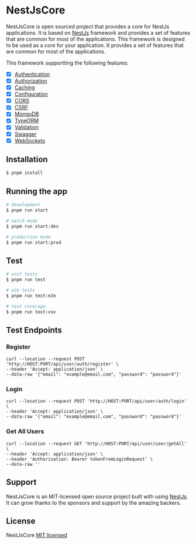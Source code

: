 # NestJsCore

NestJsCore is open sourced project that provides a core for NestJs applications. It is based
on [NestJs](https://nestjs.com/) framework and provides a set of features that are common for most of the applications.
This framework is designed to be used as a core for your application. It provides a set of features that are common for
most of the applications.

This framework supportting the following features:

- [x] [Authentication](https://docs.nestjs.com/security/authentication)
- [x] [Authorization](https://docs.nestjs.com/security/authorization)
- [x] [Caching](https://docs.nestjs.com/techniques/caching)
- [x] [Configuration](https://docs.nestjs.com/techniques/configuration)
- [x] [CORS](https://docs.nestjs.com/security/cors)
- [x] [CSRF](https://docs.nestjs.com/security/csrf)
- [x] [MongoDB](https://docs.nestjs.com/techniques/mongodb)
- [x] [TypeORM](https://docs.nestjs.com/techniques/database)
- [x] [Validation](https://docs.nestjs.com/techniques/validation)
- [x] [Swagger](https://docs.nestjs.com/openapi/introduction)
- [x] [WebSockets](https://docs.nestjs.com/websockets/gateways)

## Installation

```bash
$ pnpm install
```

## Running the app

```bash
# development
$ pnpm run start

# watch mode
$ pnpm run start:dev

# production mode
$ pnpm run start:prod
```

## Test

```bash
# unit tests
$ pnpm run test

# e2e tests
$ pnpm run test:e2e

# test coverage
$ pnpm run test:cov
```

## Test Endpoints

### Register

```shell
curl --location --request POST 'http://HOST:PORT/api/user/auth/register' \
--header 'Accept: application/json' \
--data-raw '{"email": "example@email.com", "password": "password"}'
```

### Login

```shell
curl --location --request POST 'http://HOST:PORT/api/user/auth/login' \
--header 'Accept: application/json' \
--data-raw '{"email": "example@email.com", "password": "password"}'
```

### Get All Users

```shell
curl --location --request GET 'http://HOST:PORT/api/user/user/getAll' \
--header 'Accept: application/json' \
--header 'Authorization: Bearer tokenFromLoginRequest' \
--data-raw ''
```

## Support

NestJsCore is an MIT-licensed open source project built with using [NestJs](https://nestjs.com/). It can grow thanks to
the sponsors and support by the amazing backers.

## License

NestJsCore [MIT licensed](https://github.com/nestjs/nest/blob/master/LICENSE)
